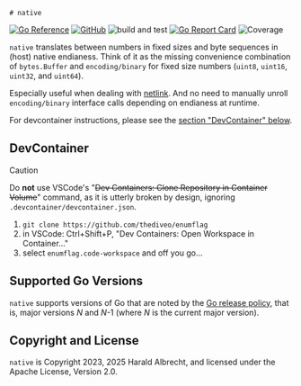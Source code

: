     # native

[![Go Reference](https://pkg.go.dev/badge/github.com/thediveo/native.svg)](https://pkg.go.dev/github.com/thediveo/native)
[![GitHub](https://img.shields.io/github/license/thediveo/native)](https://img.shields.io/github/license/thediveo/native)
![build and test](https://github.com/thediveo/native/actions/workflows/buildandtest.yaml/badge.svg?branch=master)
[![Go Report Card](https://goreportcard.com/badge/github.com/thediveo/native)](https://goreportcard.com/report/github.com/thediveo/native)
![Coverage](https://img.shields.io/badge/Coverage-100.0%25-brightgreen)

`native` translates between numbers in fixed sizes and byte sequences in (host)
native endianess. Think of it as the missing convenience combination of
`bytes.Buffer` and `encoding/binary` for fixed size numbers (`uint8`, `uint16`,
`uint32`, and `uint64`).

Especially useful when dealing with
[netlink](https://en.wikipedia.org/wiki/Netlink). And no need to manually unroll
`encoding/binary` interface calls depending on endianess at runtime.

For devcontainer instructions, please see the [section "DevContainer"
below](#devcontainer).

## DevContainer

> [!CAUTION]
>
> Do **not** use VSCode's "~~Dev Containers: Clone Repository in Container
> Volume~~" command, as it is utterly broken by design, ignoring
> `.devcontainer/devcontainer.json`.

1. `git clone https://github.com/thediveo/enumflag`
2. in VSCode: Ctrl+Shift+P, "Dev Containers: Open Workspace in Container..."
3. select `enumflag.code-workspace` and off you go...

## Supported Go Versions

`native` supports versions of Go that are noted by the [Go release
policy](https://golang.org/doc/devel/release.html#policy), that is, major
versions _N_ and _N_-1 (where _N_ is the current major version).

## Copyright and License

`native` is Copyright 2023, 2025 Harald Albrecht, and licensed under the Apache
License, Version 2.0.
